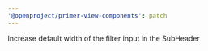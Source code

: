 ```yaml
---
'@openproject/primer-view-components': patch
---
```


Increase default width of the filter input in the SubHeader
